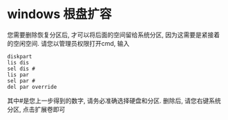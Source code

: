 # windows 根盘扩容

您需要删除恢复分区后, 才可以将后面的空间留给系统分区, 因为这需要是紧接着的空闲空间.
请您以管理员权限打开cmd, 输入

```shell
diskpart
lis dis
sel dis #
lis par
sel par #
del par override
```


其中#是您上一步得到的数字, 请务必准确选择硬盘和分区.
删除后, 请您右键系统分区, 点击扩展卷即可